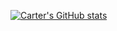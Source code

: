 [![Carter's GitHub stats](https://github-readme-stats.vercel.app/api?username=carteryuwenzheng&count_private=true)](https://github.com/anuraghazra/github-readme-stats)

